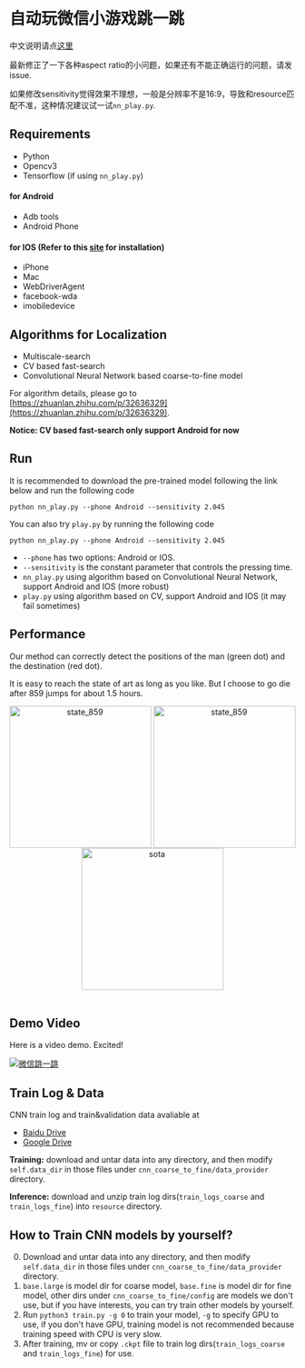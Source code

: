 # 自动玩微信小游戏跳一跳

中文说明请点[这里](https://github.com/Prinsphield/Wechat_AutoJump/blob/master/readme_cn.md)

最新修正了一下各种aspect ratio的小问题，如果还有不能正确运行的问题，请发issue.

如果修改sensitivity觉得效果不理想，一般是分辨率不是16:9，导致和resource匹配不准，这种情况建议试一试`nn_play.py`.

## Requirements

- Python
- Opencv3
- Tensorflow (if using `nn_play.py`)

#### for Android

- Adb tools
- Android Phone

#### for IOS (Refer to this [site](https://testerhome.com/topics/7220) for installation)

- iPhone
- Mac
- WebDriverAgent
- facebook-wda
- imobiledevice

## Algorithms for Localization

- Multiscale-search
- CV based fast-search
- Convolutional Neural Network based coarse-to-fine model

For algorithm details, please go to [https://zhuanlan.zhihu.com/p/32636329](https://zhuanlan.zhihu.com/p/32636329).

**Notice: CV based fast-search only support Android for now**

## Run

It is recommended to download the pre-trained model following the link below and run the following code

	python nn_play.py --phone Android --sensitivity 2.045

You can also try `play.py` by running the following code

	python nn_play.py --phone Android --sensitivity 2.045

- `--phone` has two options: Android or IOS.
- `--sensitivity` is the constant parameter that controls the pressing time.
- `nn_play.py` using algorithm based on Convolutional Neural Network, support Android and IOS (more robust)
- `play.py` using algorithm based on CV, support Android and IOS (it may fail sometimes)

## Performance

Our method can correctly detect the positions of the man (green dot) and the destination (red dot).

It is easy to reach the state of art as long as you like.
But I choose to go die after 859 jumps for about 1.5 hours.

<div align="center">
<img align="center" src="resource/state_859.png" width="250" alt="state_859">
<img align="center" src="resource/state_859_res.png" width="250" alt="state_859">
<img align="center" src="resource/sota.png" width="250" alt="sota">
</div>
<br/>

## Demo Video

Here is a video demo. Excited!

[![微信跳一跳](https://img.youtube.com/vi/OeTI2Kx8Ehc/0.jpg)](https://youtu.be/OeTI2Kx8Ehc "自动玩微信小游戏跳一跳")

## Train Log & Data

CNN train log and train&validation data avaliable at
- [Baidu Drive](https://pan.baidu.com/s/1c2rrlra)
- [Google Drive](https://drive.google.com/drive/folders/1tCUf2krzMpkQh_RJL02x0z__4j7MaUI4?usp=sharing)

**Training:** download and untar data into any directory, and then modify `self.data_dir` in those files under `cnn_coarse_to_fine/data_provider` directory.

**Inference:** download and unzip train log dirs(`train_logs_coarse` and `train_logs_fine`) into `resource` directory.

## How to Train CNN models by yourself?

0. Download and untar data into any directory, and then modify `self.data_dir` in those files under `cnn_coarse_to_fine/data_provider` directory.
0. `base.large` is model dir for coarse model, `base.fine` is model dir for fine model, other dirs under `cnn_coarse_to_fine/config` are models we don't use, but if you have interests, you can try train other models by yourself.
0. Run `python3 train.py -g 0` to train your model, `-g` to specify GPU to use, if you don't have GPU, training model is not recommended because training speed with CPU is very slow.
0. After training, mv or copy `.ckpt` file to train log dirs(`train_logs_coarse` and `train_logs_fine`) for use.

